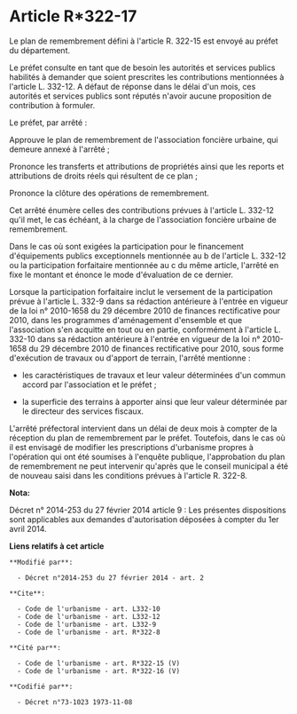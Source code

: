 # Article R*322-17

Le plan de remembrement défini à l'article R. 322-15 est envoyé au préfet du département. 

Le préfet consulte en tant que de besoin les autorités et services publics habilités à demander que soient prescrites les
contributions mentionnées à l'article L. 332-12. A défaut de réponse dans le délai d'un mois, ces autorités et services
publics sont réputés n'avoir aucune proposition de contribution à formuler. 

Le préfet, par arrêté : 

Approuve le plan de remembrement de l'association foncière urbaine, qui demeure annexé à l'arrêté ; 

Prononce les transferts et attributions de propriétés ainsi que les reports et attributions de droits réels qui résultent de
ce plan ; 

Prononce la clôture des opérations de remembrement. 

Cet arrêté énumère celles des contributions prévues à l'article L. 332-12 qu'il met, le cas échéant, à la charge de
l'association foncière urbaine de remembrement. 

Dans le cas où sont exigées la participation pour le financement d'équipements publics exceptionnels mentionnée au b de
l'article L. 332-12 ou la participation forfaitaire mentionnée au c du même article, l'arrêté en fixe le montant et énonce le
mode d'évaluation de ce dernier. 

Lorsque la participation forfaitaire inclut le versement de la participation prévue à l'article L. 332-9   dans sa rédaction
antérieure à l'entrée en vigueur de la loi n° 2010-1658 du 29 décembre 2010  de finances rectificative pour 2010, dans les
programmes d'aménagement d'ensemble et que l'association s'en acquitte en tout ou en partie, conformément à l'article L.
332-10 dans sa rédaction antérieure à l'entrée en vigueur de la loi n° 2010-1658 du 29 décembre 2010 de finances
rectificative pour 2010, sous forme d'exécution de travaux ou d'apport de terrain, l'arrêté mentionne :

- les caractéristiques de travaux et leur valeur déterminées d'un commun accord par l'association et le préfet ;

- la superficie des terrains à apporter ainsi que leur valeur déterminée par le directeur des services fiscaux. 

L'arrêté préfectoral intervient dans un délai de deux mois à compter de la réception du plan de remembrement par le préfet.
Toutefois, dans le cas où il est envisagé de modifier les prescriptions d'urbanisme propres à l'opération qui ont été
soumises à l'enquête publique, l'approbation du plan de remembrement ne peut intervenir qu'après que le conseil municipal a
été de nouveau saisi dans les conditions prévues à l'article R. 322-8.

**Nota:**

Décret n° 2014-253 du 27 février 2014 article 9 : Les présentes dispositions sont applicables aux demandes d'autorisation
déposées à compter du 1er avril 2014.

**Liens relatifs à cet article**

	**Modifié par**:

	  - Décret n°2014-253 du 27 février 2014 - art. 2

	**Cite**:

	  - Code de l'urbanisme - art. L332-10
	  - Code de l'urbanisme - art. L332-12
	  - Code de l'urbanisme - art. L332-9
	  - Code de l'urbanisme - art. R*322-8

	**Cité par**:

	  - Code de l'urbanisme - art. R*322-15 (V)
	  - Code de l'urbanisme - art. R*322-16 (V)

	**Codifié par**:

	  - Décret n°73-1023 1973-11-08
